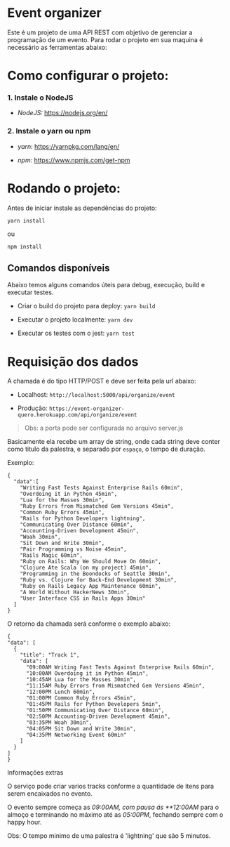 ﻿# Event organizer

Este é um projeto de uma API REST com objetivo de gerenciar a programação de um evento.
Para rodar o projeto em sua maquina é necessário as ferramentas abaixo:

# Como configurar o projeto:

### 1. Instale o NodeJS

- _NodeJS:_ https://nodejs.org/en/

### 2. Instale o yarn ou npm

- _yarn:_ https://yarnpkg.com/lang/en/

- _npm:_ https://www.npmjs.com/get-npm

# Rodando o projeto:

Antes de iniciar instale as dependências do projeto:

`yarn install`

ou

`npm install`

## Comandos disponíveis

Abaixo temos alguns comandos úteis para debug, execução, build e executar testes.

- Criar o build do projeto para deploy:
  `yarn build`

* Executar o projeto localmente:
  `yarn dev`

- Executar os testes com o jest:
  `yarn test`

# Requisição dos dados

A chamada é do tipo HTTP/POST e deve ser feita pela url abaixo:

- Localhost:
  `http://localhost:5000/api/organize/event`

* Produção:
  `https://event-organizer-quero.herokuapp.com/api/organize/event`

> Obs: a porta pode ser configurada no arquivo server.js

Basicamente ela recebe um array de string, onde cada string deve conter como titulo da palestra, e separado por `espaço`, o tempo de duração.

Exemplo:

```
{
  "data":[
    "Writing Fast Tests Against Enterprise Rails 60min",
    "Overdoing it in Python 45min",
    "Lua for the Masses 30min",
    "Ruby Errors from Mismatched Gem Versions 45min",
    "Common Ruby Errors 45min",
    "Rails for Python Developers lightning",
    "Communicating Over Distance 60min",
    "Accounting-Driven Development 45min",
    "Woah 30min",
    "Sit Down and Write 30min",
    "Pair Programming vs Noise 45min",
    "Rails Magic 60min",
    "Ruby on Rails: Why We Should Move On 60min",
    "Clojure Ate Scala (on my project) 45min",
    "Programming in the Boondocks of Seattle 30min",
    "Ruby vs. Clojure for Back-End Development 30min",
    "Ruby on Rails Legacy App Maintenance 60min",
    "A World Without HackerNews 30min",
    "User Interface CSS in Rails Apps 30min"
  ]
}
```

O retorno da chamada será conforme o exemplo abaixo:

```
{
"data": [
  {
    "title": "Track 1",
    "data": [
      "09:00AM Writing Fast Tests Against Enterprise Rails 60min",
      "10:00AM Overdoing it in Python 45min",
      "10:45AM Lua for the Masses 30min",
      "11:15AM Ruby Errors from Mismatched Gem Versions 45min",
      "12:00PM Lunch 60min",
      "01:00PM Common Ruby Errors 45min",
      "01:45PM Rails for Python Developers 5min",
      "01:50PM Communicating Over Distance 60min",
      "02:50PM Accounting-Driven Development 45min",
      "03:35PM Woah 30min",
      "04:05PM Sit Down and Write 30min",
      "04:35PM Networking Event 60min"
    ]
  }
]
}
```

Informações extras

O serviço pode criar varios tracks conforme a quantidade de itens para serem encaixados no evento.

O evento sempre começa as _09:00AM, com pausa ás \*\*12:00AM_ para o almoço e terminando no máximo até as _05:00PM_, fechando sempre com o happy hour.

Obs: O tempo minimo de uma palestra é 'lightning' que são 5 minutos.

